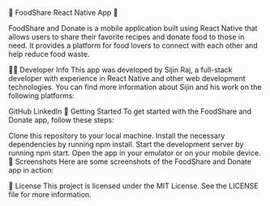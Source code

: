 🍴 FoodShare  React Native App 🥦

FoodShare and Donate is a mobile application built using React Native that allows users to share their favorite recipes and donate food to those in need. It provides a platform for food lovers to connect with each other and help reduce food waste.

🧑‍💻 Developer Info
This app was developed by Sijin Raj, a full-stack developer with experience in React Native and other web development technologies. You can find more information about Sijin and his work on the following platforms:

GitHub
LinkedIn
🚀 Getting Started
To get started with the FoodShare and Donate app, follow these steps:

Clone this repository to your local machine.
Install the necessary dependencies by running npm install.
Start the development server by running npm start.
Open the app in your emulator or on your mobile device.
📱 Screenshots
Here are some screenshots of the FoodShare and Donate app in action:



📝 License
This project is licensed under the MIT License. See the LICENSE file for more information.